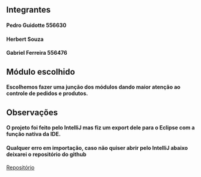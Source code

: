 ## Integrantes

#### Pedro Guidotte 556630
#### Herbert Souza 
#### Gabriel Ferreira 556476

## Módulo escolhido

#### Escolhemos fazer uma junção dos módulos dando maior atenção ao controle de pedidos e produtos.

## Observações
#### O projeto foi feito pelo IntelliJ mas fiz um export dele para o Eclipse com a função nativa da IDE. 
#### Qualquer erro em importação, caso não quiser abrir pelo IntelliJ abaixo deixarei o repositório do github
[Repositório](https://github.com/peguidotte/CP1-Java)